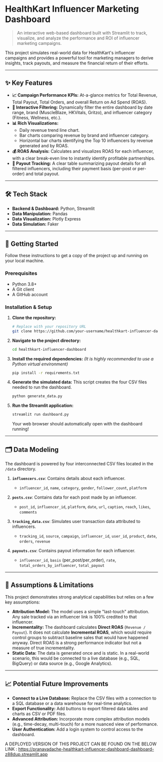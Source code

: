 # HealthKart Influencer Marketing Dashboard

> An interactive web-based dashboard built with Streamlit to track, visualize, and analyze the performance and ROI of influencer marketing campaigns.

This project simulates real-world data for HealthKart's influencer campaigns and provides a powerful tool for marketing managers to derive insights, track payouts, and measure the financial return of their efforts.

---

## ✨ Key Features

*   **📈 Campaign Performance KPIs:** At-a-glance metrics for Total Revenue, Total Payout, Total Orders, and overall Return on Ad Spend (ROAS).
*   **🔪 Interactive Filtering:** Dynamically filter the entire dashboard by date range, brand (MuscleBlaze, HKVitals, Gritzo), and influencer category (Fitness, Wellness, etc.).
*   **📊 Rich Visualizations:**
    *   Daily revenue trend line chart.
    *   Bar charts comparing revenue by brand and influencer category.
    *   Horizontal bar charts identifying the Top 10 influencers by revenue generated and by ROAS.
*   **💰 ROAS Analysis:** Calculates and visualizes ROAS for each influencer, with a clear break-even line to instantly identify profitable partnerships.
*   **🧾 Payout Tracking:** A clear table summarizing payout details for all filtered influencers, including their payment basis (per-post or per-order) and total payout.

---

## 🛠️ Tech Stack

*   **Backend & Dashboard:** Python, Streamlit
*   **Data Manipulation:** Pandas
*   **Data Visualization:** Plotly Express
*   **Data Simulation:** Faker

---

## 🚀 Getting Started

Follow these instructions to get a copy of the project up and running on your local machine.

### Prerequisites

*   Python 3.8+
*   A Git client
*   A GitHub account

### Installation & Setup

1.  **Clone the repository:**
    ```bash
    # Replace with your repository URL
    git clone https://github.com/your-username/healthkart-influencer-dashboard.git
    ```

2.  **Navigate to the project directory:**
    ```bash
    cd healthkart-influencer-dashboard
    ```

3.  **Install the required dependencies:**
    *(It is highly recommended to use a Python virtual environment)*
    ```bash
    pip install -r requirements.txt
    ```

4.  **Generate the simulated data:**
    This script creates the four CSV files needed to run the dashboard.
    ```bash
    python generate_data.py
    ```

5.  **Run the Streamlit application:**
    ```bash
    streamlit run dashboard.py
    ```
    Your web browser should automatically open with the dashboard running!

---

## 🗂️ Data Modeling

The dashboard is powered by four interconnected CSV files located in the `/data` directory.

1.  **`influencers.csv`**: Contains details about each influencer.
    *   `influencer_id`, `name`, `category`, `gender`, `follower_count`, `platform`

2.  **`posts.csv`**: Contains data for each post made by an influencer.
    *   `post_id`, `influencer_id`, `platform`, `date`, `url`, `caption`, `reach`, `likes`, `comments`

3.  **`tracking_data.csv`**: Simulates user transaction data attributed to influencers.
    *   `tracking_id`, `source`, `campaign`, `influencer_id`, `user_id`, `product`, `date`, `orders`, `revenue`

4.  **`payouts.csv`**: Contains payout information for each influencer.
    *   `influencer_id`, `basis` (per_post/per_order), `rate`, `total_orders_by_influencer`, `total_payout`

---

## 📝 Assumptions & Limitations

This project demonstrates strong analytical capabilities but relies on a few key assumptions:

*   **Attribution Model:** The model uses a simple "last-touch" attribution. Any sale tracked via an influencer link is 100% credited to that influencer.
*   **Incrementality:** The dashboard calculates **Direct ROAS** (`Revenue / Payout`). It does not calculate **Incremental ROAS**, which would require control groups to subtract baseline sales that would have happened anyway. Direct ROAS is a strong performance indicator but not a measure of true incrementality.
*   **Static Data:** The data is generated once and is static. In a real-world scenario, this would be connected to a live database (e.g., SQL, BigQuery) or data source (e.g., Google Analytics).

---

## 📈 Potential Future Improvements

*   **Connect to a Live Database:** Replace the CSV files with a connection to a SQL database or a data warehouse for real-time analytics.
*   **Export Functionality:** Add buttons to export filtered data tables and charts as CSV or PDF files.
*   **Advanced Attribution:** Incorporate more complex attribution models (e.g., time-decay, multi-touch) for a more nuanced view of performance.
*   **User Authentication:** Add a login system to control access to the dashboard.


A DEPLOYED VERSION OF THIS PROJECT CAN BE FOUND ON THE BELOW LINK :
https://pranavadache-healthkart-influencer-dashboard-dashboard-z88dup.streamlit.app
